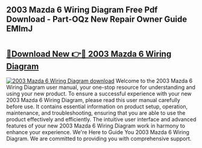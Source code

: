 ## 2003 Mazda 6 Wiring Diagram Free Pdf Download - Part-OQz New Repair Owner Guide EMImJ

# <h2><a href="http://dfjm4o.blite.top/?on=2003+Mazda+6+Wiring+Diagram">🔗Download New 👉🔴 2003 Mazda 6 Wiring Diagram</a></h2>

[![2003 Mazda 6 Wiring Diagram download](https://i.imgur.com/lujVjoI.png)](http://dfjm4o.blite.top/?on=2003+Mazda+6+Wiring+Diagram)
Welcome to the 2003 Mazda 6 Wiring Diagram user manual, your one-stop resource for understanding and using your new product. To ensure a successful experience with your new 2003 Mazda 6 Wiring Diagram, please read this user manual carefully before use. It contains essential information on product setup, operation, maintenance, and troubleshooting, ensuring that you are able to use the product effectively and efficiently. The intuitive user interface and advanced features of your new 2003 Mazda 6 Wiring Diagram work in harmony to enhance your experience. We're Here to Guide You 2003 Mazda 6 Wiring Diagram. We are committed to providing you with comprehensive support.
